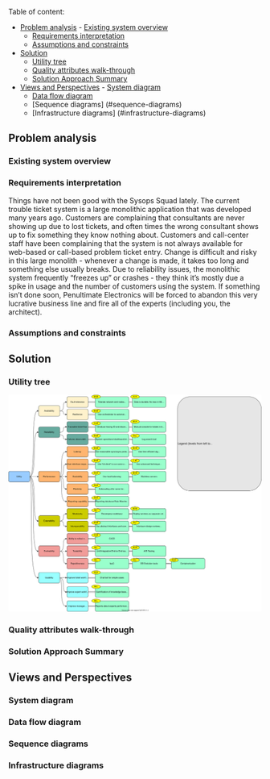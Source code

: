 Table of content: 
- [Problem analysis](#problem-analysis)
        - [Existing system overview]()
	- [Requirements interpretation](#requirements-interpretation)
	- [Assumptions and constraints](#assumptions-and-constraints)
- [Solution](#solution)
	- [Utility tree](#utility-tree)
	- [Quality attributes walk-through](#quality-attributes-walk-through)
	- [Solution Approach Summary](#solution-approach-summary)
- [Views and Perspectives](#views-and-perspecties)
        - [System diagram](#system-diagram)
	- [Data flow diagram](#data-flow-diagram)
	- [Sequence diagrams] (#sequence-diagrams)
	- [Infrastructure diagrams] (#infrastructure-diagrams)


## Problem analysis

### Existing system overview



### Requirements interpretation

Things have not been good with the Sysops Squad lately. The current trouble ticket system is a large monolithic application that was developed many years
ago. Customers are complaining that consultants are never showing up due to lost tickets, and often times the wrong consultant shows up to fix something
they know nothing about. Customers and call-center staff have been complaining that the system is not always available for web-based or call-based problem
ticket entry. Change is difficult and risky in this large monolith - whenever a change is made, it takes too long and something else usually breaks. Due to
reliability issues, the monolithic system frequently “freezes up” or crashes - they think it’s mostly due a spike in usage and the number of customers using the
system. If something isn’t done soon, Penultimate Electronics will be forced to abandon this very lucrative business line and fire all of the experts (including
you, the architect).

### Assumptions and constraints

## Solution

### Utility tree
![Utility tree](./diagrams/utility_tree.svg)

### Quality attributes walk-through

### Solution Approach Summary

## Views and Perspectives

### System diagram

### Data flow diagram

### Sequence diagrams

### Infrastructure diagrams

